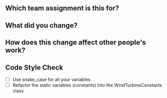 ## Which team assignment is this for?

## What did you change?
  
## How does this change affect other people's work?

## Code Style Check
- [ ] Use snake_case for all your variables
- [ ] Refactor the static variables (constants) into the WindTurbineConstants class
